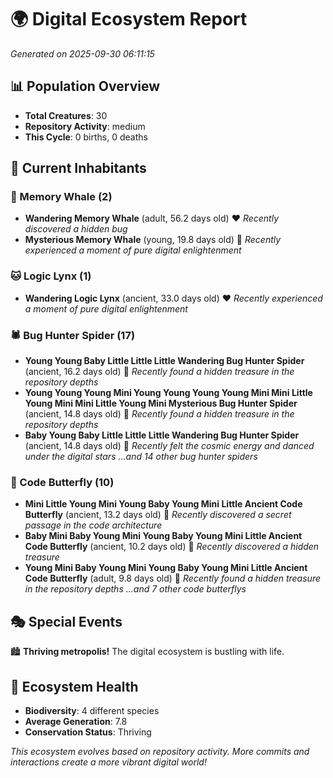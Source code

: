 # 🌍 Digital Ecosystem Report
*Generated on 2025-09-30 06:11:15*

## 📊 Population Overview
- **Total Creatures**: 30
- **Repository Activity**: medium
- **This Cycle**: 0 births, 0 deaths

## 👥 Current Inhabitants

### 🐋 Memory Whale (2)
- **Wandering Memory Whale** (adult, 56.2 days old) ❤️
  *Recently discovered a hidden bug*
- **Mysterious Memory Whale** (young, 19.8 days old) 💚
  *Recently experienced a moment of pure digital enlightenment*

### 🐱 Logic Lynx (1)
- **Wandering Logic Lynx** (ancient, 33.0 days old) ❤️
  *Recently experienced a moment of pure digital enlightenment*

### 🕷️ Bug Hunter Spider (17)
- **Young Young Baby Little Little Little Wandering Bug Hunter Spider** (ancient, 16.2 days old) 💚
  *Recently found a hidden treasure in the repository depths*
- **Young Young Young Mini Young Young Young Young Mini Mini Little Young Mini Mini Little Young Mini Mysterious Bug Hunter Spider** (ancient, 14.8 days old) 💚
  *Recently found a hidden treasure in the repository depths*
- **Baby Young Baby Little Little Little Wandering Bug Hunter Spider** (ancient, 14.8 days old) 💚
  *Recently felt the cosmic energy and danced under the digital stars*
  *...and 14 other bug hunter spiders*

### 🦋 Code Butterfly (10)
- **Mini Little Young Mini Young Baby Young Mini Little Ancient Code Butterfly** (ancient, 13.2 days old) 💛
  *Recently discovered a secret passage in the code architecture*
- **Baby Mini Baby Young Mini Young Baby Young Mini Little Ancient Code Butterfly** (ancient, 10.2 days old) 💚
  *Recently discovered a hidden treasure*
- **Young Mini Baby Young Mini Young Baby Young Mini Little Ancient Code Butterfly** (adult, 9.8 days old) 💚
  *Recently found a hidden treasure in the repository depths*
  *...and 7 other code butterflys*

## 🎭 Special Events

🏙️ **Thriving metropolis!** The digital ecosystem is bustling with life.

## 🔬 Ecosystem Health
- **Biodiversity**: 4 different species
- **Average Generation**: 7.8
- **Conservation Status**: Thriving

*This ecosystem evolves based on repository activity. More commits and interactions create a more vibrant digital world!*